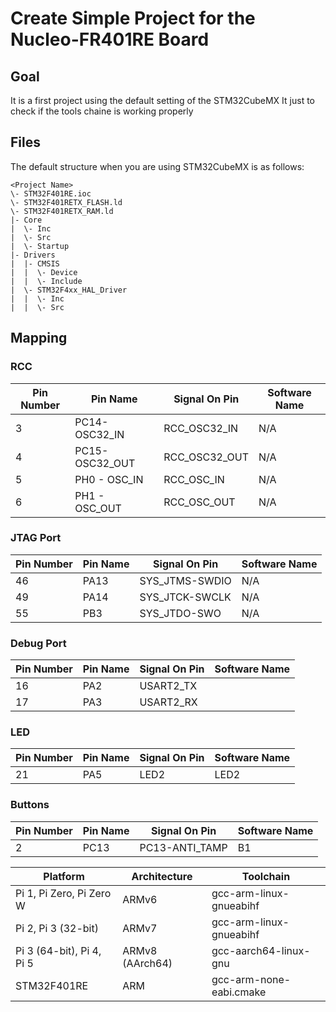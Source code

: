 # Create Simple Project for the Nucleo-FR401RE Board

## Goal

It is a first project using the default setting of the STM32CubeMX It just to check if the tools chaine is working properly

## Files

The default structure when you are using STM32CubeMX is as follows: 

```
<Project Name>
\- STM32F401RE.ioc
\- STM32F401RETX_FLASH.ld
\- STM32F401RETX_RAM.ld
|- Core
|  \- Inc
|  \- Src
|  \- Startup 
|- Drivers
|  |- CMSIS
|  |  \- Device
|  |  \- Include
|  \- STM32F4xx_HAL_Driver
|  |  \- Inc
|  |  \- Src
```

## Mapping

### RCC

|Pin Number     |  Pin Name        | Signal On Pin   | Software Name  |
| ------------- | ------------- |------------------- |-------------   |
|3              |PC14-OSC32_IN  |RCC_OSC32_IN        | N/A            |
|4              |PC15-OSC32_OUT |RCC_OSC32_OUT       | N/A            |
|5              |PH0 - OSC_IN   |RCC_OSC_IN          | N/A            |
|6              |PH1 - OSC_OUT  |RCC_OSC_OUT         | N/A            |

### JTAG Port

|Pin Number  |  Pin Name     | Signal On Pin | Software Name  |
| ------------- | ------------- |------------- |-------------   |
|46           | PA13          |SYS_JTMS-SWDIO |N/A            |
|49           | PA14          |SYS_JTCK-SWCLK |N/A            |
|55           | PB3           |SYS_JTDO-SWO   |N/A            |

### Debug Port

|Pin Number  |  Pin Name     | Signal On Pin | Software Name  |
| ------------- | ------------- |------------- |-------------   |
|16           | PA2           |USART2_TX      |
|17           | PA3           |USART2_RX      |

### LED

|Pin Number  |  Pin Name     | Signal On Pin |  Software Name  |
| ------------- | ------------- |------------- |-------------   |
|21           | PA5           | LED2          | LED2

### Buttons

|Pin Number  |  Pin Name     | Signal On Pin |  Software Name  |
| ------------- | ------------- |------------- | -------------   |
|2            | PC13          | PC13-ANTI_TAMP| B1



|Platform        |  Architecture  | Toolchain      |
|----------------|----------------|----------------|
|Pi 1, Pi Zero, Pi Zero W	| ARMv6	| gcc-arm-linux-gnueabihf |
|Pi 2, Pi 3 (32-bit)	|ARMv7	| gcc-arm-linux-gnueabihf |
|Pi 3 (64-bit), Pi 4, Pi 5	| ARMv8 (AArch64)	| gcc-aarch64-linux-gnu |
|STM32F401RE | ARM | gcc-arm-none-eabi.cmake |
